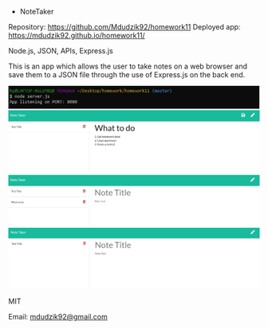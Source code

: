 * NoteTaker

<!-- Live link to deployed app -->
Repository: https://github.com/Mdudzik92/homework11
Deployed app:  https://mdudzik92.github.io/homework11/ 

<!-- Technologies used -->
Node.js, JSON, APIs, Express.js

<!-- Explanation of what the app is -->
This is an app which allows the user to take notes on a web browser and save them to a JSON file through the use of Express.js on the back end.

<!-- Screenshot -->
<img src="./port8080scsh.jpg">
<img src="./Notetaker1.jpg">
<img src="./aftersave.jpg">
<img src="./afterdelete.jpg">

<!-- License -->
MIT

<!-- Contact information -->
Email: mdudzik92@gmail.com